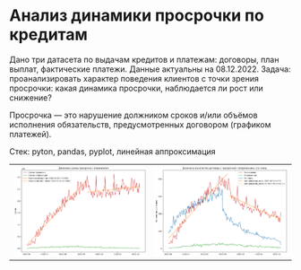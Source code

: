 # Анализ динамики просрочки по кредитам

Дано три датасета по выдачам кредитов и платежам: договоры, план выплат, фактические платежи. Данные актуальны на 08.12.2022. Задача: проанализировать характер поведения клиентов с точки зрения просрочки: какая динамика просрочки, наблюдается ли рост или снижение?

Просрочка — это нарушение должником сроков и/или объёмов исполнения обязательств, предусмотренных договором (графиком платежей).

Стек: pyton, pandas, pyplot, линейная аппроксимация

|      |           | 
| ---- | --------- | 
| ![scrin2](/test_tasks/devim/devim1.png) | ![scrin2](/test_tasks/devim/devim2.png) | 
